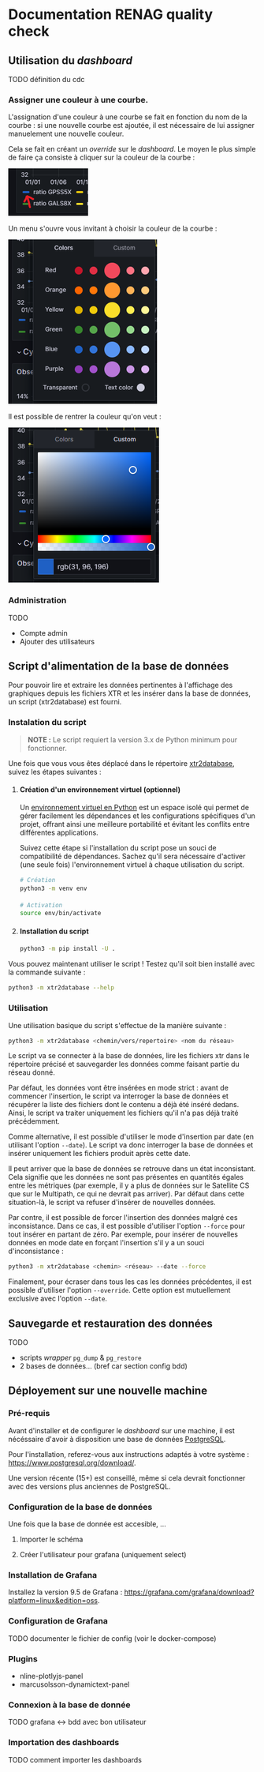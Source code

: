 # Documentation RENAG quality check

## Utilisation du *dashboard*

TODO définition du cdc

### Assigner une couleur à une courbe.

L'assignation d'une couleur à une courbe se fait en fonction du nom de la courbe : si une nouvelle courbe est ajoutée, il est nécessaire de lui assigner manuelement une nouvelle couleur.

Cela se fait en créant un *override* sur le *dashboard*. Le moyen le plus simple de faire ça consiste à cliquer sur la couleur de la courbe :

![Couleur de la courbe](img/couleur_courbe.png)

Un menu s'ouvre vous invitant à choisir la couleur de la courbe :

![Menu](img/click_couleur_courbe.png)

Il est possible de rentrer la couleur qu'on veut :

![Color picker](img/click_couleur_custom.png)

### Administration

TODO

- Compte admin
- Ajouter des utilisateurs

## Script d'alimentation de la base de données

Pour pouvoir lire et extraire les données pertinentes à l'affichage des graphiques depuis les fichiers XTR et les insérer dans la base de données, un script (xtr2database) est fourni.

### Instalation du script

<!-- TODO : tester les compatibilité de version -->
> **NOTE :** Le script requiert la version 3.x de Python minimum pour fonctionner.

Une fois que vous vous êtes déplacé dans le répertoire [xtr2database](../xtr2database/), suivez les étapes suivantes :

1. #### Création d'un environnement virtuel (optionnel)

    Un [environnement virtuel en Python](https://docs.python.org/3/library/venv.html) est un espace isolé qui permet de gérer facilement les dépendances et les configurations spécifiques d'un projet, offrant ainsi une meilleure portabilité et évitant les conflits entre différentes applications.

    Suivez cette étape si l'installation du script pose un souci de compatibilité de dépendances. Sachez qu'il sera nécessaire d'activer (une seule fois) l'environnement virtuel à chaque utilisation du script.

    ```sh
    # Création
    python3 -m venv env

    # Activation
    source env/bin/activate
    ```

2. #### Installation du script

    ```sh
    python3 -m pip install -U .
    ```

Vous pouvez maintenant utiliser le script ! Testez qu'il soit bien installé avec la commande suivante :

```sh
python3 -m xtr2database --help
```

### Utilisation

Une utilisation basique du script s'effectue de la manière suivante :

```sh
python3 -m xtr2database <chemin/vers/repertoire> <nom du réseau>
```

Le script va se connecter à la base de données, lire les fichiers xtr dans le répertoire précisé et sauvegarder les données comme faisant partie du réseau donné.

Par défaut, les données vont être insérées en mode strict : avant de commencer l'insertion, le script va interroger la base de données et récupérer la liste des fichiers dont le contenu a déjà été inséré dedans. Ainsi, le script va traiter uniquement les fichiers qu'il n'a pas déjà traité précédemment.

Comme alternative, il est possible d'utiliser le mode d'insertion par date (en utilisant l'option `--date`). Le script va donc interroger la base de données et insérer uniquement les fichiers produit après cette date.

Il peut arriver que la base de données se retrouve dans un état inconsistant. Cela signifie que les données ne sont pas présentes en quantités égales entre les métriques (par exemple, il y a plus de données sur le Satellite CS que sur le Multipath, ce qui ne devrait pas arriver). Par défaut dans cette situation-là, le script va refuser d'insérer de nouvelles données.

Par contre, il est possible de forcer l'insertion des données malgré ces inconsistance. Dans ce cas, il est possible d'utiliser l'option `--force` pour tout insérer en partant de zéro. Par exemple, pour insérer de nouvelles données en mode date en forçant l'insertion s'il y a un souci d'inconsistance :

```sh
python3 -m xtr2database <chemin> <réseau> --date --force
```

Finalement, pour écraser dans tous les cas les données précédentes, il est possible d'utiliser l'option `--override`. Cette option est mutuellement exclusive avec l'option `--date`.

## Sauvegarde et restauration des données

TODO

- scripts *wrapper* `pg_dump` & `pg_restore`
- 2 bases de données... (bref car section config bdd)

## Déployement sur une nouvelle machine

### Pré-requis

Avant d'installer et de configurer le *dashboard* sur une machine, il est nécéssaire d'avoir à disposition une base de données [PostgreSQL](https://www.postgresql.org/).

Pour l'installation, referez-vous aux instructions adaptés à votre système : https://www.postgresql.org/download/.

Une version récente (15+) est conseillé, même si cela devrait fonctionner avec des versions plus anciennes de PostgreSQL.

### Configuration de la base de données

Une fois que la base de donnée est accesible, ...

1. Importer le schéma

2. Créer l'utilisateur pour grafana (uniquement select)

### Installation de Grafana

Installez la version 9.5 de Grafana : https://grafana.com/grafana/download?platform=linux&edition=oss.

### Configuration de Grafana

TODO documenter le fichier de config (voir le docker-compose)

### Plugins

- nline-plotlyjs-panel
- marcusolsson-dynamictext-panel

### Connexion à la base de donnée

TODO grafana <-> bdd avec bon utilisateur

### Importation des dashboards

TODO comment importer les dashboards
